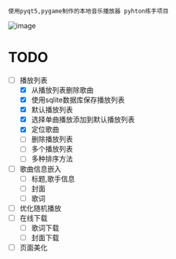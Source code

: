     使用pyqt5,pygame制作的本地音乐播放器 pyhton练手项目


![image](https://github.com/DongZhouhan/TheMusicPlayer/assets/92138704/23a615b9-393e-446d-b096-0fa0b940299c)



# TODO
 - [ ] 播放列表
     - [x] 从播放列表删除歌曲
     - [x] 使用sqlite数据库保存播放列表
     - [x] 默认播放列表 
     - [x] 选择单曲播放添加到默认播放列表
     - [x] 定位歌曲
     - [ ] 删除播放列表
     - [ ] 多个播放列表
     - [ ] 多种排序方法
 - [ ] 歌曲信息嵌入
     - [ ] 标题,歌手信息
     - [ ] 封面
     - [ ] 歌词
 - [ ] 优化随机播放
 - [ ] 在线下载
     - [ ] 歌词下载
     - [ ] 封面下载
 - [ ] 页面美化
